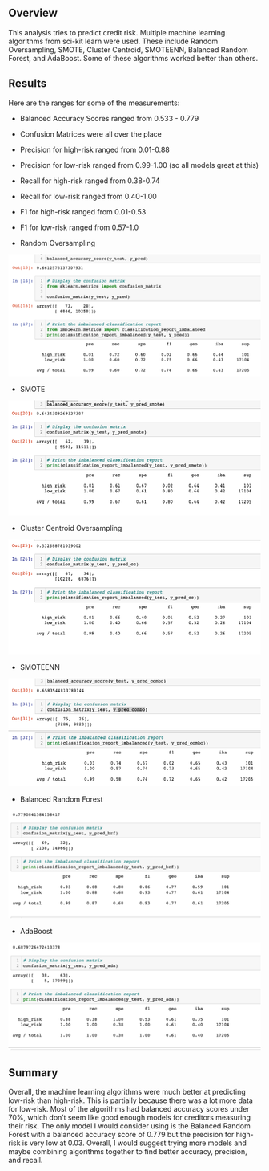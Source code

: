 ## Overview
This analysis tries to predict credit risk. Multiple machine learning algorithms from sci-kit learn were used. These include Random Oversampling, SMOTE, Cluster Centroid, SMOTEENN, Balanced Random Forest, and AdaBoost. Some of these algorithms worked better than others.


## Results

Here are the ranges for some of the measurements:
* Balanced Accuracy Scores ranged from 0.533 - 0.779
* Confusion Matrices were all over the place
* Precision for high-risk ranged from 0.01-0.88
* Precision for low-risk ranged from 0.99-1.00 (so all models great at this)
* Recall for high-risk ranged from 0.38-0.74
* Recall for low-risk ranged from 0.40-1.00
* F1 for high-risk ranged from 0.01-0.53
* F1 for low-risk ranged from 0.57-1.0

* Random Oversampling

![alt text](https://github.com/Betsy-Kalkwarf/Credit_Risk_Analysis/blob/main/Metrics/Random%20Oversampling.png)

* SMOTE

![alt text](https://github.com/Betsy-Kalkwarf/Credit_Risk_Analysis/blob/main/Metrics/SMOTE%20Oversampling.png)

* Cluster Centroid Oversampling

![alt text](https://github.com/Betsy-Kalkwarf/Credit_Risk_Analysis/blob/main/Metrics/Cluster%20Centroid%20Undersampling.png)

* SMOTEENN

![alt text](https://github.com/Betsy-Kalkwarf/Credit_Risk_Analysis/blob/main/Metrics/SMOTEENN%20Combo.png)

* Balanced Random Forest

![alt text](https://github.com/Betsy-Kalkwarf/Credit_Risk_Analysis/blob/main/Metrics/BalancedRandomForest.png)

* AdaBoost

![alt text](https://github.com/Betsy-Kalkwarf/Credit_Risk_Analysis/blob/main/Metrics/AdaBoost.png)

## Summary

Overall, the machine learning algorithms were much better at predicting low-risk than high-risk. This is partially because there was a lot more data for low-risk. Most of the algorithms had balanced accuracy scores under 70%, which don’t seem like good enough models for creditors measuring their risk. The only model I would consider using is the Balanced Random Forest with a balanced accuracy score of 0.779 but the precision for high-risk is very low at 0.03. Overall, I would suggest trying more models and maybe combining algorithms together to find better accuracy, precision, and recall.


